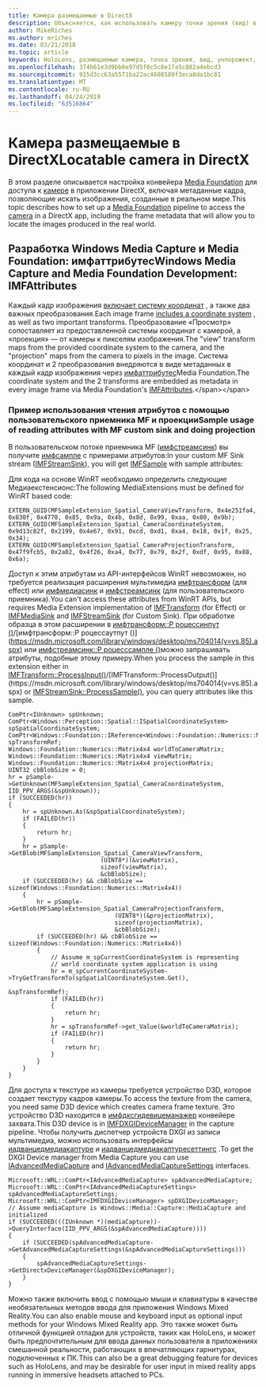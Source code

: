 ```yaml
---
title: Камера размещаемые в DirectX
description: Объясняется, как использовать камеру точки зрения (вид) в приложении HoloLens.
author: MikeRiches
ms.author: mriches
ms.date: 03/21/2018
ms.topic: article
keywords: HoloLens, размещаемые камера, точка зрения, вид, унпорожект, Media Foundation, MF, пользовательский приемник, пошаговое руководство, пример кода
ms.openlocfilehash: 374b61e3d9bb0e97d5f0c5c8e17a5c882a4ebcd3
ms.sourcegitcommit: 915d3cc63a5571ba22ac4608589f3eca8da1bc81
ms.translationtype: MT
ms.contentlocale: ru-RU
ms.lasthandoff: 04/24/2019
ms.locfileid: "63516864"
---
```

# <a name="locatable-camera-in-directx"></a><span data-ttu-id="3b035-104">Камера размещаемые в DirectX</span><span class="sxs-lookup"><span data-stu-id="3b035-104">Locatable camera in DirectX</span></span>

<span data-ttu-id="3b035-105">В этом разделе описывается настройка конвейера [Media Foundation](https://msdn.microsoft.com/library/windows/desktop/ms694197(v=vs.85).aspx) для доступа к [камере](locatable-camera.md) в приложении DirectX, включая метаданные кадра, позволяющие искать изображения, созданные в реальном мире.</span><span class="sxs-lookup"><span data-stu-id="3b035-105">This topic describes how to set up a [Media Foundation](https://msdn.microsoft.com/library/windows/desktop/ms694197(v=vs.85).aspx) pipeline to access the [camera](locatable-camera.md) in a DirectX app, including the frame metadata that will allow you to locate the images produced in the real world.</span></span>

## <a name="windows-media-capture-and-media-foundation-development-imfattributes"></a><span data-ttu-id="3b035-106">Разработка Windows Media Capture и Media Foundation: имфаттрибутес</span><span class="sxs-lookup"><span data-stu-id="3b035-106">Windows Media Capture and Media Foundation Development: IMFAttributes</span></span>

<span data-ttu-id="3b035-107">Каждый кадр изображения [включает систему координат](locatable-camera.md#images-with-coordinate-systems) , а также два важных преобразования.</span><span class="sxs-lookup"><span data-stu-id="3b035-107">Each image frame [includes a coordinate system](locatable-camera.md#images-with-coordinate-systems) , as well as two important transforms.</span></span> <span data-ttu-id="3b035-108">Преобразование «Просмотр» сопоставляет из предоставленной системы координат с камерой, а «проекция» — от камеры к пикселям изображения.</span><span class="sxs-lookup"><span data-stu-id="3b035-108">The "view" transform maps from the provided coordinate system to the camera, and the "projection" maps from the camera to pixels in the image.</span></span> <span data-ttu-id="3b035-109">Система координат и 2 преобразования внедряются в виде метаданных в каждый кадр изображения через [имфаттрибутес](https://msdn.microsoft.com/library/windows/desktop/ms704598(v=vs.85).aspx)Media Foundation.</span><span class="sxs-lookup"><span data-stu-id="3b035-109">The coordinate system and the 2 transforms are embedded as metadata in every image frame via Media Foundation's [IMFAttributes](https://msdn.microsoft.com/library/windows/desktop/ms704598(v=vs.85).aspx).</span></span>

### <a name="sample-usage-of-reading-attributes-with-mf-custom-sink-and-doing-projection"></a><span data-ttu-id="3b035-110">Пример использования чтения атрибутов с помощью пользовательского приемника MF и проекции</span><span class="sxs-lookup"><span data-stu-id="3b035-110">Sample usage of reading attributes with MF custom sink and doing projection</span></span>

<span data-ttu-id="3b035-111">В пользовательском потоке приемника MF ([имфстреамсинк](https://msdn.microsoft.com/library/windows/desktop/ms705657(v=vs.85).aspx)) вы получите [имфсампле](https://msdn.microsoft.com/library/windows/desktop/ms702192(v=vs.85).aspx) с примерами атрибутов:</span><span class="sxs-lookup"><span data-stu-id="3b035-111">In your custom MF Sink stream ([IMFStreamSink](https://msdn.microsoft.com/library/windows/desktop/ms705657(v=vs.85).aspx)), you will get [IMFSample](https://msdn.microsoft.com/library/windows/desktop/ms702192(v=vs.85).aspx) with sample attributes:</span></span>

<span data-ttu-id="3b035-112">Для кода на основе WinRT необходимо определить следующие Медиаекстенсионс:</span><span class="sxs-lookup"><span data-stu-id="3b035-112">The following MediaExtensions must be defined for WinRT based code:</span></span>

```
EXTERN_GUID(MFSampleExtension_Spatial_CameraViewTransform, 0x4e251fa4, 0x830f, 0x4770, 0x85, 0x9a, 0x4b, 0x8d, 0x99, 0xaa, 0x80, 0x9b);
EXTERN_GUID(MFSampleExtension_Spatial_CameraCoordinateSystem, 0x9d13c82f, 0x2199, 0x4e67, 0x91, 0xcd, 0xd1, 0xa4, 0x18, 0x1f, 0x25, 0x34);
EXTERN_GUID(MFSampleExtension_Spatial_CameraProjectionTransform, 0x47f9fcb5, 0x2a02, 0x4f26, 0xa4, 0x77, 0x79, 0x2f, 0xdf, 0x95, 0x88, 0x6a);
```

<span data-ttu-id="3b035-113">Доступ к этим атрибутам из API-интерфейсов WinRT невозможен, но требуется реализация расширения мультимедиа [имфтрансформ](https://msdn.microsoft.com/library/windows/desktop/ms696260(v=vs.85).aspx) (для effect) или [имфмедиасинк](https://msdn.microsoft.com/library/windows/desktop/ms694262(v=vs.85).aspx) и [имфстреамсинк](https://msdn.microsoft.com/library/windows/desktop/ms705657(v=vs.85).aspx) (для пользовательского приемника).</span><span class="sxs-lookup"><span data-stu-id="3b035-113">You can't access these attributes from WinRT APIs, but requires Media Extension implementation of [IMFTransform](https://msdn.microsoft.com/library/windows/desktop/ms696260(v=vs.85).aspx) (for Effect) or [IMFMediaSink](https://msdn.microsoft.com/library/windows/desktop/ms694262(v=vs.85).aspx) and [IMFStreamSink](https://msdn.microsoft.com/library/windows/desktop/ms705657(v=vs.85).aspx) (for Custom Sink).</span></span> <span data-ttu-id="3b035-114">При обработке образца в этом расширении в [имфтрансформ::P роцессинпут ()](https://msdn.microsoft.com/library/windows/desktop/ms703131(v=vs.85).aspx)/[имфтрансформ::P роцессаутпут ()](https://msdn.microsoft.com/library/windows/desktop/ms704014(v=vs.85).aspx) или [имфстреамсинк::P роцесссампле ()](https://msdn.microsoft.com/library/windows/desktop/ms696208(v=vs.85).aspx)можно запрашивать атрибуты, подобные этому примеру.</span><span class="sxs-lookup"><span data-stu-id="3b035-114">When you process the sample in this extension either in [IMFTransform::ProcessInput()](https://msdn.microsoft.com/library/windows/desktop/ms703131(v=vs.85).aspx)/[IMFTransform::ProcessOutput()](https://msdn.microsoft.com/library/windows/desktop/ms704014(v=vs.85).aspx) or [IMFStreamSink::ProcessSample()](https://msdn.microsoft.com/library/windows/desktop/ms696208(v=vs.85).aspx), you can query attributes like this sample.</span></span>

```
ComPtr<IUnknown> spUnknown;
ComPtr<Windows::Perception::Spatial::ISpatialCoordinateSystem> spSpatialCoordinateSystem;
ComPtr<Windows::Foundation::IReference<Windows::Foundation::Numerics::Matrix4x4>> spTransformRef;
Windows::Foundation::Numerics::Matrix4x4 worldToCameraMatrix;
Windows::Foundation::Numerics::Matrix4x4 viewMatrix;
Windows::Foundation::Numerics::Matrix4x4 projectionMatrix;
UINT32 cbBlobSize = 0;
hr = pSample->GetUnknown(MFSampleExtension_Spatial_CameraCoordinateSystem, IID_PPV_ARGS(&spUnknown));
if (SUCCEEDED(hr))
{
    hr = spUnknown.As(&spSpatialCoordinateSystem);
    if (FAILED(hr))
    {
        return hr;
    }
    hr = pSample->GetBlob(MFSampleExtension_Spatial_CameraViewTransform,
                          (UINT8*)(&viewMatrix),
                          sizeof(viewMatrix),
                          &cbBlobSize);
    if (SUCCEEDED(hr) && cbBlobSize == sizeof(Windows::Foundation::Numerics::Matrix4x4))
    {
        hr = pSample->GetBlob(MFSampleExtension_Spatial_CameraProjectionTransform,
                              (UINT8*)(&projectionMatrix),
                              sizeof(projectionMatrix),
                              &cbBlobSize);
        if (SUCCEEDED(hr) && cbBlobSize == sizeof(Windows::Foundation::Numerics::Matrix4x4))
        {
            // Assume m_spCurrentCoordinateSystem is representing
            // world coordinate system application is using
            hr = m_spCurrentCoordinateSystem->TryGetTransformTo(spSpatialCoordinateSystem.Get(),
                                                                &spTransformRef);
            if (FAILED(hr))
            {
                return hr;
            }
            hr = spTransformRef->get_Value(&worldToCameraMatrix);
            if (FAILED(hr))
            {
                return hr;
            }
        }
    }
}
```

<span data-ttu-id="3b035-115">Для доступа к текстуре из камеры требуется устройство D3D, которое создает текстуру кадров камеры.</span><span class="sxs-lookup"><span data-stu-id="3b035-115">To access the texture from the camera, you need same D3D device which creates camera frame texture.</span></span> <span data-ttu-id="3b035-116">Это устройство D3D находится в [имфдксгидевицеманажер](https://msdn.microsoft.com/library/windows/desktop/hh447906(v=vs.85).aspx) конвейере захвата.</span><span class="sxs-lookup"><span data-stu-id="3b035-116">This D3D device is in [IMFDXGIDeviceManager](https://msdn.microsoft.com/library/windows/desktop/hh447906(v=vs.85).aspx) in the capture pipeline.</span></span> <span data-ttu-id="3b035-117">Чтобы получить диспетчер устройств DXGI из записи мультимедиа, можно использовать интерфейсы [иадванцедмедиакаптуре](https://msdn.microsoft.com/library/windows/desktop/hh802709(v=vs.85).aspx) и [иадванцедмедиакаптуресеттингс](https://msdn.microsoft.com/library/windows/desktop/hh802712(v=vs.85).aspx) .</span><span class="sxs-lookup"><span data-stu-id="3b035-117">To get the DXGI Device manager from Media Capture you can use [IAdvancedMediaCapture](https://msdn.microsoft.com/library/windows/desktop/hh802709(v=vs.85).aspx) and [IAdvancedMediaCaptureSettings](https://msdn.microsoft.com/library/windows/desktop/hh802712(v=vs.85).aspx) interfaces.</span></span>

```
Microsoft::WRL::ComPtr<IAdvancedMediaCapture> spAdvancedMediaCapture;
Microsoft::WRL::ComPtr<IAdvancedMediaCaptureSettings> spAdvancedMediaCaptureSettings;
Microsoft::WRL::ComPtr<IMFDXGIDeviceManager> spDXGIDeviceManager;
// Assume mediaCapture is Windows::Media::Capture::MediaCapture and initialized
if (SUCCEEDED(((IUnknown *)(mediaCapture))->QueryInterface(IID_PPV_ARGS(&spAdvancedMediaCapture))))
{
    if (SUCCEEDED(spAdvancedMediaCapture->GetAdvancedMediaCaptureSettings(&spAdvancedMediaCaptureSettings)))
    {
        spAdvancedMediaCaptureSettings->GetDirectxDeviceManager(&spDXGIDeviceManager);
    }
}
```

<span data-ttu-id="3b035-118">Можно также включить ввод с помощью мыши и клавиатуры в качестве необязательных методов ввода для приложения Windows Mixed Reality.</span><span class="sxs-lookup"><span data-stu-id="3b035-118">You can also enable mouse and keyboard input as optional input methods for your Windows Mixed Reality app.</span></span> <span data-ttu-id="3b035-119">Это также может быть отличной функцией отладки для устройств, таких как HoloLens, и может быть предпочтительным для ввода данных пользователя в приложениях смешанной реальности, работающих в впечатляющих гарнитурах, подключенных к ПК.</span><span class="sxs-lookup"><span data-stu-id="3b035-119">This can also be a great debugging feature for devices such as HoloLens, and may be desirable for user input in mixed reality apps running in immersive headsets attached to PCs.</span></span>
